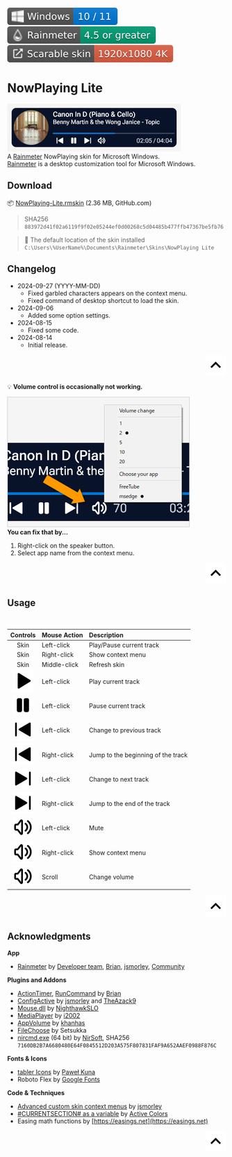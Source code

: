 ![Windows](./images/misc/badge-windows10-11.svg) [![Rainmeter](./images/misc/badge-rainmeter45gt.svg)](https://www.rainmeter.net/) ![](./images/misc/badge-scalableskin.svg)  

# NowPlaying Lite
![](./images/nowplaying_lite.png)  
A [Rainmeter](https://www.rainmeter.net/) NowPlaying skin for Microsoft Windows.  
[Rainmeter](https://www.rainmeter.net/) is a desktop customization tool for Microsoft Windows.  

## Download
📦 [NowPlaying-Lite.rmskin](https://github.com/nek7u/NowPlaying-Lite/releases/latest/download/NowPlaying-Lite.rmskin) (2.36 MB, GitHub.com)  
> SHA256 `883972d41f02a6119f9f02e05244ef0d00268c5d04485b477ffb47367be5fb76`  

> 📂 The default location of the skin installed  
> `C:\Users\%UserName%\Documents\Rainmeter\Skins\NowPlaying Lite`  

## Changelog
* 2024-09-27 (YYYY-MM-DD)
  * Fixed garbled characters appears on the context menu.
  * Fixed command of desktop shortcut to load the skin.
* 2024-09-06
  * Added some option settings.
* 2024-08-15
  * Fixed some code.
* 2024-08-14
  * Initial release.

<p align="right"><a href="#nowplaying-lite"><img src="./images/misc/arrow_up.svg" width="48" /></a></p>

💡 **Volume control is occasionally not working.**  

![](./images/choose_app.png)  
**You can fix that by...**  
1. Right-click on the speaker button.
2. Select app name from the context menu.  

<p align="right"><a href="#nowplaying-lite"><img src="./images/misc/arrow_up.svg" width="48" /></a></p>

## Usage

<br />

Controls|Mouse Action|Description
:-:|:-|:-
Skin|Left-click|Play/Pause current track
Skin|Right-click|Show context menu
Skin|Middle-click|Refresh skin
![](./images/controls/player-play.svg)|Left-click|Play current track
![](./images/controls/player-pause.svg)|Left-click|Pause current track
![](./images/controls/player-skip-back.svg)|Left-click|Change to previous track
![](./images/controls/player-skip-back.svg)|Right-click|Jump to the beginning of the track
![](./images/controls/player-skip-forward.svg)|Left-click|Change to next track
![](./images/controls/player-skip-forward.svg)|Right-click|Jump to the end of the track
![](./images/controls/volume.svg)|Left-click|Mute
![](./images/controls/volume.svg)|Right-click|Show context menu
![](./images/controls/volume.svg)|Scroll|Change volume


<p align="right"><a href="#nowplaying-lite"><img src="./images/misc/arrow_up.svg" width="48" /></a></p>

## Acknowledgments
**App**
* [Rainmeter](https://www.rainmeter.net/) by [Developer team](https://github.com/rainmeter), [Brian](https://github.com/brianferguson), [jsmorley](https://github.com/jsmorley), [Community](https://forum.rainmeter.net/)  

**Plugins and Addons**
* [ActionTimer](https://docs.rainmeter.net/manual/plugins/actiontimer/), [RunCommand](https://docs.rainmeter.net/manual/plugins/runcommand/) by [Brian](https://github.com/brianferguson)
* [ConfigActive](https://forum.rainmeter.net/viewtopic.php?t=28720) by [jsmorley](https://github.com/jsmorley) and [TheAzack9](https://github.com/TheAzack9)
* [Mouse.dll](https://github.com/NighthawkSLO/Mouse.dll) by [NighthawkSLO](https://github.com/NighthawkSLO)
* [MediaPlayer](https://github.com/i2002/RainmeterMediaPlayer) by [i2002](https://github.com/i2002)
* [AppVolume](https://github.com/khanhas/AppVolumePlugin) by [khanhas](https://github.com/khanhas)
* [FileChoose](https://forum.rainmeter.net/viewtopic.php?t=33767) by Setsukka
* [nircmd.exe](https://www.nirsoft.net/utils/nircmd.html) (64 bit) by [NirSoft](https://www.nirsoft.net), SHA256 `7160DB2B7A6680480E64F0845512D203A575F807831FAF9A652AAEF0988F876C`

**Fonts & Icons**
* [tabler Icons](https://github.com/tabler/tabler-icons) by [Paweł Kuna](https://github.com/codecalm)
* Roboto Flex by [Google Fonts](https://fonts.google.com/?query=Roboto)

**Code & Techniques**
* [Advanced custom skin context menus](https://forum.rainmeter.net/viewtopic.php?t=20050) by [jsmorley](https://github.com/jsmorley)
* [#CURRENTSECTION# as a variable](https://forum.rainmeter.net/viewtopic.php?t=37787) by [Active Colors](https://www.deviantart.com/activecolors)
* Easing math functions by [https://easings.net](https://easings.net)

<p align="right"><a href="#nowplaying-lite"><img src="./images/misc/arrow_up.svg" width="48" /></a></p>
